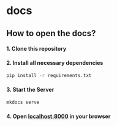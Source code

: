 # docs

## How to open the docs?

#### 1. Clone this repository

#### 2. Install all necessary dependencies
```sh
pip install -r requirements.txt
```

#### 3. Start the Server
```sh
mkdocs serve
```

#### 4. Open [localhost:8000](http://localhost:8000) in your browser

